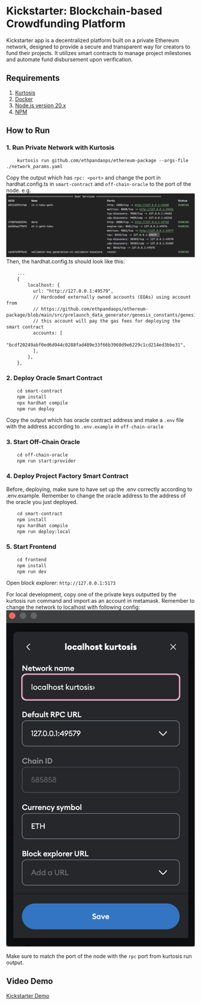 # Kickstarter: Blockchain-based Crowdfunding Platform
Kickstarter app is a decentralized platform built on a private Ethereum network, designed to provide a secure and transparent way for creators to fund their projects. It utilizes smart contracts to manage project milestones and automate fund disbursement upon verification.

## Requirements

1. [Kurtosis](https://docs.kurtosis.com/install)
2. [Docker](https://docs.docker.com/get-docker/)
3. [Node.js version 20.x](https://nodejs.org/en/download/)
4. [NPM](https://docs.npmjs.com/downloading-and-installing-node-js-and-npm)

## How to Run 

### 1. Run Private Network with Kurtosis
```
    kurtosis run github.com/ethpandaops/ethereum-package --args-file ./network_params.yaml
```
Copy the output which has `rpc: <port>` and change the port in hardhat.config.ts in `smart-contract` and `off-chain-oracle` to the port of the node.
e.g.
![Kurtosis Output.png](./screenshots/kurtosis-output.png)
Then, the hardhat.config.ts should look like this:
```
    ... 
    {
        localhost: {
          url: "http://127.0.0.1:49579",
          // Hardcoded externally owned accounts (EOAs) using account from
          // https://github.com/ethpandaops/ethereum-package/blob/main/src/prelaunch_data_generator/genesis_constants/genesis_constants.star
          // this account will pay the gas fees for deploying the smart contract
          accounts: [
            "bcdf20249abf0ed6d944c0288fad489e33f66b3960d9e6229c1cd214ed3bbe31",
          ],
        },
    },
```
### 2. Deploy Oracle Smart Contract
```
    cd smart-contract
    npm install
    npx hardhat compile
    npm run deploy
```
Copy the output which has oracle contract address and make a `.env` file with the address according to `.env.example` in `off-chain-oracle`

### 3. Start Off-Chain Oracle
```
    cd off-chain-oracle
    npm run start:provider
```

### 4. Deploy Project Factory Smart Contract
Before, deploying, make sure to have set up the .env correctly according to .env.example. Remember to change the oracle address to the address of the oracle you just deployed.
```
    cd smart-contract
    npm install
    npx hardhat compile
    npm run deploy:local
```

### 5. Start Frontend
```
    cd frontend
    npm install
    npm run dev
```
Open block explorer: `http://127.0.0.1:5173`

For local development, copy one of the private keys outputted by the kurtosis run command and import as an account in metamask.
Remember to change the network to localhost with following config:
![Metamask Config.png](./screenshots/metamask-config.png)

Make sure to match the port of the node with the `rpc` port from kurtosis run output.

## Video Demo
[Kickstarter Demo](https://youtu.be/l0etxoElE9I)




